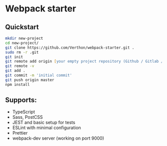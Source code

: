 # Webpack starter

## Quickstart
```zsh
mkdir new-project
cd new-project/
git clone https://github.com/Verthon/webpack-starter.git .
sudo rm -r .git
git init
git remote add origin [your empty project repository (Github / Gitlab / Bitbucket)]
git remote -v
git add .
git commit -m 'initial commit'
git push origin master
npm install
```

## Supports:

- TypeScript
- Sass, PostCSS
- JEST and basic setup for tests
- ESLint with minimal configuration
- Prettier
- webpack-dev server (working on port 9000)
